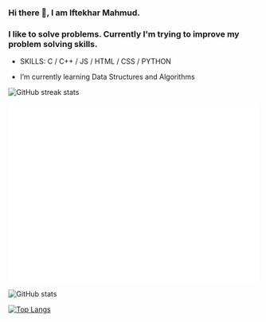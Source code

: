### Hi there 👋, I am Iftekhar Mahmud.

### I like to solve problems. Currently I'm trying to improve my problem solving skills.

- SKILLS: C / C++ / JS / HTML / CSS / PYTHON

- I’m currently learning Data Structures and Algorithms 

![GitHub streak stats](https://streak-stats.demolab.com/?user=IMHredoy )

![](https://raw.githubusercontent.com/IMHredoy/cf-stats/main/output/light_card.svg#gh-dark-mode-only)

![GitHub stats](https://github-readme-stats.vercel.app/api?username=IMHredoy&show_icons=true)

[![Top Langs](https://github-readme-stats.vercel.app/api/top-langs/?username=IMHredoy )](https://github.com/anuraghazra/github-readme-stats)

